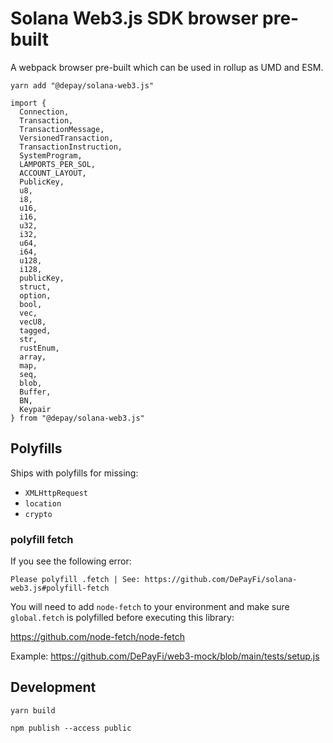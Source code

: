 # Solana Web3.js SDK browser pre-built

A webpack browser pre-built which can be used in rollup as UMD and ESM.

```
yarn add "@depay/solana-web3.js"
```

```
import {
  Connection,
  Transaction,
  TransactionMessage,
  VersionedTransaction,
  TransactionInstruction,
  SystemProgram,
  LAMPORTS_PER_SOL,
  ACCOUNT_LAYOUT,
  PublicKey,
  u8,
  i8,
  u16,
  i16,
  u32,
  i32,
  u64,
  i64,
  u128,
  i128,
  publicKey,
  struct,
  option,
  bool,
  vec,
  vecU8,
  tagged,
  str,
  rustEnum,
  array,
  map,
  seq,
  blob,
  Buffer,
  BN,
  Keypair
} from "@depay/solana-web3.js"
```

## Polyfills

Ships with polyfills for missing:

- `XMLHttpRequest`
- `location`
- `crypto`

### polyfill fetch

If you see the following error:

```
Please polyfill .fetch | See: https://github.com/DePayFi/solana-web3.js#polyfill-fetch
```

You will need to add `node-fetch` to your environment and make sure `global.fetch` is polyfilled before executing this library:

https://github.com/node-fetch/node-fetch

Example: https://github.com/DePayFi/web3-mock/blob/main/tests/setup.js


## Development

```
yarn build
```

```
npm publish --access public
```

